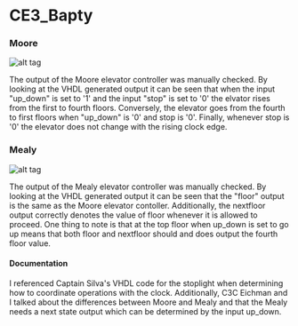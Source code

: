 CE3_Bapty
=========
### Moore

![alt tag](https://raw.github.com/seanbapty/CE3_Bapty/master/moore%20testbench%20out.JPG)

The output of the Moore elevator controller was manually checked. By looking at the VHDL generated output it can be seen that when the input "up_down" is set to '1' and the input "stop" is set to '0' the elvator rises from the first to fourth floors. Conversely, the elevator goes from the fourth to first floors when "up_down" is '0' and stop is '0'. Finally, whenever stop is '0' the elevator does not change with the rising clock edge.

### Mealy

![alt tag](https://raw.github.com/seanbapty/CE3_Bapty/master/mealy_upDownWithoutStop.JPG)

The output of the Mealy elevator controller was manually checked. By looking at the VHDL generated output it can be seen that the "floor" output is the same as the Moore elevator contoller. Additionally, the nextfloor output correctly denotes the value of floor whenever it is allowed to proceed. One thing to note is that at the top floor when up_down is set to go up means that both floor and nextfloor should and does output the fourth floor value.

#### Documentation
I referenced Captain Silva's VHDL code for the stoplight when determining how to coordinate operations with the clock. Additionally, C3C Eichman and I talked about the differences between Moore and Mealy and that the Mealy needs a next state output which can be determined by the input up_down.


